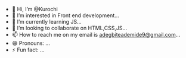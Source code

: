 - 👋 Hi, I’m @Kurochi
- 👀 I’m interested in Front end development...
- 🌱 I’m currently learning JS...
- 💞️ I’m looking to collaborate on HTML,CSS,JS...
- 📫 How to reach me on my email is adegbiteademide9@gmail.com...
- 😄 Pronouns: ...
- ⚡ Fun fact: ...

<!---
Blades01/Blades01 is a ✨ special ✨ repository because its `README.md` (this file) appears on your GitHub profile.
You can click the Preview link to take a look at your changes.
--->
